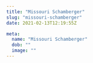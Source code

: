 ```yaml
---
title: "Missouri Schamberger"
slug: "missouri-schamberger"
date: 2021-02-13T12:19:55Z

meta:
  name: "Missouri Schamberger"
  dob: ""
  image: ""
---
```


